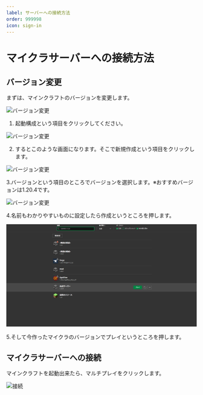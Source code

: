 ```yaml
---
label: サーバーへの接続方法
order: 999998
icon: sign-in
---
```


# マイクラサーバーへの接続方法

## バージョン変更

まずは、マインクラフトのバージョンを変更します。

![バージョン変更](image/１.PNG)

1. 起動構成という項目をクリックしてください。

![バージョン変更](image/２.PNG)

2. するとこのような画面になります。そこで新規作成という項目をクリックします。

![バージョン変更](image/３.PNG)

3.バージョンという項目のところでバージョンを選択します。※おすすめバージョンは1.20.4です。

![バージョン変更](image/４.PNG)

4.名前もわかりやすいものに設定したら作成というところを押します。

![バージョン変更](image/4.5.png)

5.そして今作ったマイクラのバージョンでプレイというところを押します。

## マイクラサーバーへの接続

マインクラフトを起動出来たら、マルチプレイをクリックします。

![接続](image/５.PNG)
